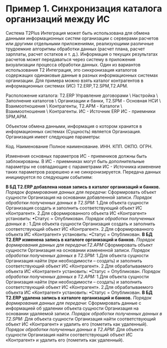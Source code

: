 # Пример 1. Синхронизация каталога организаций между ИС



Система T2Plus Интеграция может быть использована для обмена данными информационных систем организации с серверами расчетов или другими отдельными приложениями, реализующими различные трудоемкие алгоритмы обработки данных (расчет плана, расчет зарплаты, расчет остатков и т. д.). Информация о текущих результатах расчетов может передаваться через систему в приложения визуализации процесса обработки данных. Один из вариантов использования Т2 Интеграция, это синхронизация каталогов содержащих одинаковые данные в разных информационных системах организации. Для примера можно взять каталог контрагентов в информационных системах (ИС) Т2.ERP,Т2.SPM,Т2.APM.

Расположение каталога:
Т2.ERP Управление договорами \ Настройка \ Заполнение каталогов \ Организации и банки, 
Т2.SPM - Основная НСИ \ Взаимоотношения \ Контрагенты, 
Т2.APM - Каталоги \ Взаимоотношения \ Контрагенты. ИС - Источник ERP ИС - приемники SPM,APM. 

Объектом обмена данными, информация о котором хранится в информационных системах (Сущность) является Организация. Организация имеет следующие параметры:

Код.
Наименование
Полное наименование.
ИНН.
КПП.
ОКПО.
ОГРН.

Изменения основных параметров ИС - приемников должны быть заблокированы. В ИС - приемниках могут быть дополнительные параметры не совпадающие с параметрами ИС - Источника изменение таких параметров разрешено и не синхронизируется. Передача данных инициируется по следующим событиям:

**В БД Т2.ERP добавлена новая запись в каталог организаций и банков.**
*Порядок формирования данных для передачи:*
Сформировать объект сущности Организация на основании добавленной записи.
*Порядок обработки полученных данных в  Т2.SPM:*
1.Для объекта сущности Организация создать и заполнить соответствующий объект ИС «Контрагент».
2.Для сформированного объекта ИС «Контрагент» установить:
•Статус = Опубликован.
*Порядок обработки полученных данных в :*
1.Для объекта сущности Организация создать и заполнить соответствующий объект ИС «Контрагент».
2.Для сформированного объекта ИС «Контрагент» установить:
•Статус = Опубликован.
**В БД Т2.ERP изменена запись в каталоге организаций и банков.**
*Порядок формирования данных для передачи:Т2.APM*
Сформировать объект сущности Организация на основании измененной записи.
*Порядок обработки полученных данных в Т2.SPM:*
1.Для объекта сущности Организация найти (при необходимости – создать) и заполнить соответствующий объект ИС «Контрагент».
2.Для обрабатываемого объекта ИС «Контрагент» установить:
•Статус = Опубликован.
*Порядок обработки полученных данных в Т2.APM:*
1.Для объекта сущности Организация найти (при необходимости – создать) и заполнить соответствующий объект ИС «Контрагент».
2.Для обрабатываемого объекта ИС «Контрагент» установить:
•Статус = Опубликован.
**В БД Т2.ERP удалена запись в каталоге организаций и банков.**
*Порядок формирования данных для передачи:*
Сформировать данные с информацией об удалении объекта сущности Организация на основании удаляемой записи.
*Порядок обработки полученных данных в Т2.SPM:*
Для объекта сущности Организация  найти соответствующий объект ИС «Контрагент» и удалить его (пометить как удаленный).
*Порядок обработки полученных данных в Т2.APM:*
Для объекта сущности Организация найти соответствующий объект ИС «Контрагент» и удалить его (пометить как удаленный).
